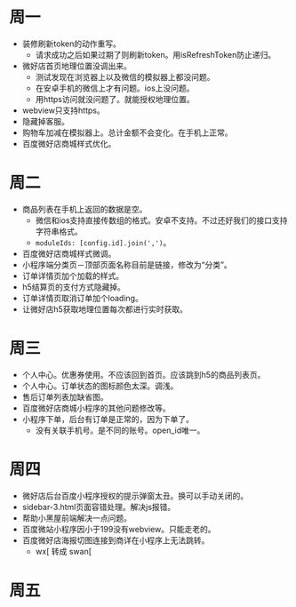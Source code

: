 # 周一
* 装修刷新token的动作重写。
    - 请求成功之后如果过期了则刷新token。用isRefreshToken防止递归。
* 微好店首页地理位置没调出来。
    - 测试发现在浏览器上以及微信的模拟器上都没问题。
    - 在安卓手机的微信上才有问题。ios上没问题。
    - 用https访问就没问题了。就能授权地理位置。
* webview只支持https。
* 隐藏掉客服。
* 购物车加减在模拟器上。总计金额不会变化。在手机上正常。
* 百度微好店商城样式优化。

# 周二
* 商品列表在手机上返回的数据是空。
    - 微信和ios支持直接传数组的格式。安卓不支持。不过还好我们的接口支持字符串格式。
    - ```moduleIds: [config.id].join(',')```。
* 百度微好店商城样式微调。
* 小程序端分类页－顶部页面名称目前是链接，修改为“分类”。
* 订单详情页加个加载的样式。
* h5结算页的支付方式隐藏掉。
* 订单详情页取消订单加个loading。
* 让微好店h5获取地理位置每次都进行实时获取。

# 周三
* 个人中心。优惠券使用。不应该回到首页。应该跳到h5的商品列表页。
* 个人中心。订单状态的图标颜色太深。调浅。
* 售后订单列表加缺省图。
* 百度微好店商城小程序的其他问题修改等。
* 小程序下单，后台有订单是正常的，因为下单了。
    - 没有关联手机号。是不同的账号。open_id唯一。

# 周四
* 微好店后台百度小程序授权的提示弹窗太丑。换可以手动关闭的。
* sidebar-3.html页面容错处理。解决js报错。
* 帮助小黑屋前端解决一点问题。
* 百度微站小程序因小于199没有webview。只能走老的。
* 百度微好店海报切图连接到商详在小程序上无法跳转。
    - wx[ 转成 swan[

# 周五
